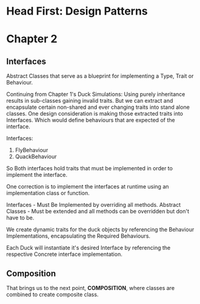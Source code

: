 # Head First: Design Patterns

# Chapter 2

## Interfaces

Abstract Classes that serve as a blueprint for implementing a Type, Trait or Behaviour.

Continuing from Chapter 1's Duck Simulations:
Using purely inheritance results in sub-classes gaining invalid traits. But we can extract and encapsulate certain non-shared and ever changing traits into stand alone classes. One design consideration is making those extracted traits into Interfaces. Which would define behaviours that are expected of the interface.

Interfaces:
1. FlyBehaviour
2. QuackBehaviour

So Both interfaces hold traits that must be implemented in order to implement the interface.

One correction is to implement the interfaces at runtime using an implementation class or function.

Interfaces - Must Be Implemented by overriding all methods.
Abstract Classes - Must be extended and all methods can be overridden but don't have to be.

We create dynamic traits for the duck objects by referencing the Behaviour Implementations, encapsulating the Required Behaviours.

Each Duck will instantiate it's desired Interface by referencing the respective Concrete interface implementation.

## Composition

That brings us to the next point, **COMPOSITION**, where classes are combined to create composite class.